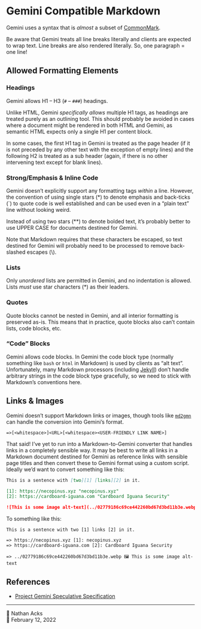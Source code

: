 # Gemini Compatible Markdown

Gemini uses a syntax that is *almost* a subset of [CommonMark](https://spec.commonmark.org/current/).

Be aware that Gemini treats all line breaks literally and clients are expected to wrap text. Line breaks are also rendered literally. So, one paragraph = one line!

## Allowed Formatting Elements

### Headings

Gemini allows H1 – H3 (`#` – `###`) headings.

Unlike HTML, Gemini *specifically allows* multiple H1 tags, as headings are treated purely as an outlining tool. This should probably be avoided in cases where a document might be rendered in both HTML and Gemini, as semantic HTML expects only a single H1 per content block.

In some cases, the first H1 tag in Gemini is treated as the page header (if it is not preceded by any other text with the exception of empty lines) and the following H2 is treated as a sub header (again, if there is no other intervening text except for blank lines).

### Strong/Emphasis & Inline Code

Gemini doesn’t explicitly support any formatting tags *within* a line. However, the convention of using single stars (\*) to denote emphasis and back-ticks (\`) to quote code is well established and can be used even in a “plain text” line without looking weird.

Instead of using two stars (\*\*) to denote bolded text, it’s probably better to use UPPER CASE for documents destined for Gemini.

Note that Markdown requires that these characters be escaped, so text destined for Gemini will probably need to be processed to remove back-slashed escapes (\\).

### Lists

Only *unordered* lists are permitted in Gemini, and no indentation is allowed. Lists *must* use star characters (\*) as their leaders.

### Quotes

Quote blocks cannot be nested in Gemini, and all interior formatting is preserved as-is. This means that in practice, quote blocks also can’t contain lists, code blocks, etc.

### “Code” Blocks

Gemini allows code blocks. In Gemini the code block type (normally something like `bash` or `html` in Markdown) is used by clients as “alt text”. Unfortunately, many Markdown processors (including [Jekyll](https://jekyllrb.com/)) don’t handle arbitrary strings in the code block type gracefully, so we need to stick with Markdown’s conventions here.

## Links & Images

Gemini doesn’t support Markdown links or images, though tools like [`md2gmn`](https://github.com/tdemin/gmnhg#md2gmn) can handle the conversion into Gemini’s format.

```
=>[<whitespace>]<URL>[<whitespace><USER-FRIENDLY LINK NAME>]
```

That said! I’ve yet to run into a Markdown-to-Gemini converter that handles links in a completely sensible way. It may be best to write all links in a Markdown document destined for Gemini as reference links with sensible page titles and then convert these to Gemini format using a custom script. Ideally we’d want to convert something like this:

```markdown
This is a sentence with [two][1] [links][2] in it.

[1]: https://necopinus.xyz "necopinus.xyz"
[2]: https://cardboard-iguana.com "Cardboard Iguana Security"

![This is some image alt-text](../02779186c69ce442260bd67d3bd11b3e.webp)
```

To something like this:

```gemini
This is a sentence with two [1] links [2] in it.

=> https://necopinus.xyz [1]: necopinus.xyz
=> https://cardboard-iguana.com [2]: Cardboard Iguana Security

=> ../02779186c69ce442260bd67d3bd11b3e.webp 🖼️ This is some image alt-text
```

## References

* [Project Gemini Speculative Specification](gemini://gemini.circumlunar.space/docs/specification.gmi)

- - - -

👤 Nathan Acks  
📅 February 12, 2022
